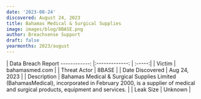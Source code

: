 ```yaml
---
date: '2023-08-24'
discovered: August 24, 2023
title: Bahamas Medical & Surgical Supplies
image: images/blog/8BASE.png
author: Breachsense Support
draft: false
yearmonths: 2023/august
---
```



| Data Breach Report
------------:     |:-------------:    | :-----:|
| Victim      | bahamasmed.com      | 
| Threat Actor      | 8BASE      | 
| Date Discovered      | Aug 24, 2023      | 
| Description      | Bahamas Medical & Surgical Supplies Limited (BahamasMedical), incorporated in February 2000, is a supplier of medical and surgical products, equipment and services.      | 
| Leak Size      | Unknown      | 

